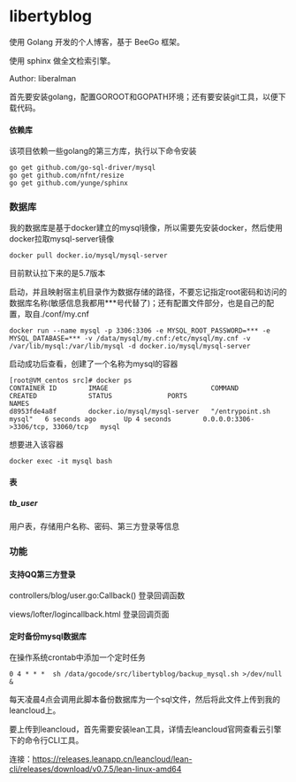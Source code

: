 libertyblog
====

使用 Golang 开发的个人博客，基于 BeeGo 框架。

使用 sphinx 做全文检索引擎。

Author: liberalman

首先要安装golang，配置GOROOT和GOPATH环境；还有要安装git工具，以便下载代码。

#### 依赖库
该项目依赖一些golang的第三方库，执行以下命令安装
```
go get github.com/go-sql-driver/mysql
go get github.com/nfnt/resize
go get github.com/yunge/sphinx
```

### 数据库

我的数据库是基于docker建立的mysql镜像，所以需要先安装docker，然后使用docker拉取mysql-server镜像
```
docker pull docker.io/mysql/mysql-server
```
目前默认拉下来的是5.7版本

启动，并且映射宿主机目录作为数据存储的路径，不要忘记指定root密码和访问的数据库名称(敏感信息我都用***号代替了)；还有配置文件部分，也是自己的配置，取自./conf/my.cnf
```
docker run --name mysql -p 3306:3306 -e MYSQL_ROOT_PASSWORD=*** -e MYSQL_DATABASE=*** -v /data/mysql/my.cnf:/etc/mysql/my.cnf -v /var/lib/mysql:/var/lib/mysql -d docker.io/mysql/mysql-server
```
启动成功后查看，创建了一个名称为mysql的容器
```
[root@VM_centos src]# docker ps
CONTAINER ID        IMAGE                          COMMAND                  CREATED             STATUS              PORTS                               NAMES
d8953fde4a8f        docker.io/mysql/mysql-server   "/entrypoint.sh mysql"   6 seconds ago       Up 4 seconds        0.0.0.0:3306->3306/tcp, 33060/tcp   mysql
```
想要进入该容器
```
docker exec -it mysql bash
```


#### 表

##### tb_user
用户表，存储用户名称、密码、第三方登录等信息

### 功能

#### 支持QQ第三方登录
controllers/blog/user.go:Callback() 登录回调函数

views/lofter/logincallback.html 登录回调页面

#### 定时备份mysql数据库
在操作系统crontab中添加一个定时任务
```
0 4 * * *  sh /data/gocode/src/libertyblog/backup_mysql.sh >/dev/null &
```
每天凌晨4点会调用此脚本备份数据库为一个sql文件，然后将此文件上传到我的leancloud上。

要上传到leancloud，首先需要安装lean工具，详情去leancloud官网查看云引擎下的命令行CLI工具。

连接：https://releases.leanapp.cn/leancloud/lean-cli/releases/download/v0.7.5/lean-linux-amd64




